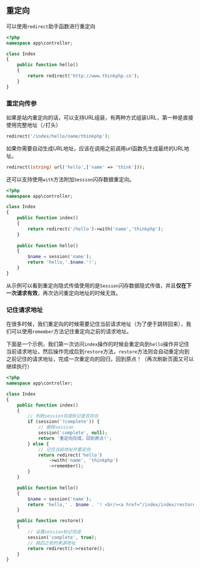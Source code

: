## 重定向

可以使用`redirect`助手函数进行重定向

```php
<?php
namespace app\controller;

class Index
{
    public function hello()
    {
        return redirect('http://www.thinkphp.cn');
    }
}
```

### 重定向传参

如果是站内重定向的话，可以支持URL组装，有两种方式组装URL，第一种是直接使用完整地址（`/`打头）

```php
redirect('/index/hello/name/thinkphp');
```

如果你需要自动生成URL地址，应该在调用之前调用url函数先生成最终的URL地址。

```php
redirect((string) url('hello',['name' => 'think']));
```

还可以支持使用`with`方法附加`Session`闪存数据重定向。

```php
<?php
namespace app\controller;

class Index
{
    public function index()
    {
        return redirect('/hello')->with('name','thinkphp');
    }
    
    public function hello()
    {
    	$name = session('name');
        return 'hello,'.$name.'!';
    }    
}
```

从示例可以看到重定向隐式传值使用的是`Session`闪存数据隐式传值，并且**仅在下一次请求有效**，再次访问重定向地址的时候无效。

### 记住请求地址

在很多时候，我们重定向的时候需要记住当前请求地址（为了便于跳转回来），我们可以使用`remember`方法记住重定向之前的请求地址。

下面是一个示例，我们第一次访问`index`操作的时候会重定向到`hello`操作并记住当前请求地址，然后操作完成后到`restore`方法，`restore`方法则会自动重定向到之前记住的请求地址，完成一次重定向的回归，回到原点！（再次刷新页面又可以继续执行）

```php
<?php
namespace app\controller;

class Index
{
    public function index()
    {
        // 判断session完成标记是否存在
        if (session('?complete')) {
            // 删除session
            session('complete', null);
            return '重定向完成，回到原点!';
        } else {
            // 记住当前地址并重定向
            return redirect('hello')
                ->with('name', 'thinkphp')
                ->remember();
        }
    }

    public function hello()
    {
        $name = session('name');
        return 'hello,' . $name . '! <br/><a href="/index/index/restore">点击回到来源地址</a>';
    }

    public function restore()
    {
        // 设置session标记完成
        session('complete', true);
        // 跳回之前的来源地址
        return redirect()->restore();
    }
}
```

  


